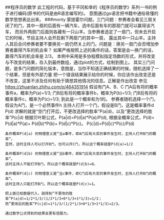 ##程序员的数学
    此工程的代码，基于平冈和幸的《程序员的数学》系列一书的例子进行编码(原书的代码是由R语言编写的)。
    意图通过go语言把书籍中通俗易懂的数学思想表达出来。
###monty
    蒙提霍尔问题。三门问题：参赛者会看见三扇关闭了的门，其中一扇的后面有一辆汽车，选中后面有车的那扇门就可以赢得该汽车，
    而另外两扇门后面则各藏有一只山羊。当参赛者选定了一扇门，但未去开启它的时候，节目主持人会开启剩下两扇门的其中一扇，
    露出其中一只山羊。主持人其后会问参赛者要不要换另一扇仍然关上的门。问题是：换另一扇门会否增加参赛者赢得汽车的机会率？
    如果严格按照上述的条件的话，答案是会—换门的话，赢得汽车的机会率是 2/3。
    本例中采用是多协程模拟指定场数的形式，并将改变与不改变的结果，存入到最终数组，通过plot的方式，绘制到图上。
    其实三门问题，是多门问题的简化版本，意图是，当你不知道正确结果的时候，随机选择了一个结果，但是有外部力量
    把一个错误结果展示给你的时候，你应该作出改变还是不改变，这里不涉及任何有助于猜想其他情况的信息。正解是作出改变
    参见 https://zhuanlan.zhihu.com/p/464351914
    假设有门A、B、C
    门A后有将的概率事件a，概率为P(a)=1/3;
    门B后有将的概率事件b，概率为P(b)=1/3;
    门B后有将的概率事件c，概率为P(c)=1/3;
    到此是一个概率和为1的。
    参赛者随机选择一个门，假设为A门，是一个必然事件h
    主持人打开一个门，假设是B门，这是概率事件d P(d)
    求解的就是“空门打开后，不更改选择的胜率”P(a|d)，以及“更改选择的胜率”P(c|d)
    根据贝叶斯公式，P(a|d)=P(d|a)*P(a)/P(d),
    根据全概率公式，P(d)= P(d|a)*P(a)+ P(d|b)*P(b)+ P(d|c)*P(c)。
    P(c|d)=P(d|c)*P(c)/P(d)    

    条件概率P(d|a) 的物理意义是“当a事件，即A门后有大奖的事件发生时，主持人打开B门的概率“。 
    显然，这时主持人可以打开B门，也可以开C门，所以这个概率就是P(d|a)=1/2
    
    条件概率P(d|b) 的物理意义是“当b事件，即B门后有大奖的事件发生时，主持人打开B门的概率“。 
    这时主持人不能打开B门，所以这个概率就是P(d|b)=0。
    
    条件概率P(d|c) 的物理意义是“当c事件，即C门后有大奖的事件发生时，主持人打开B门的概率“。 
    这时主持人只能打开B门，所以这个概率就是P(d|c)=1。

    把上面已知数据代入，就得到“不更改的胜率“P(a|d)=1/2*1/3/(1/2*1/3+0*1/3+1*1/3)=1/3；
    而”更改后的胜率“P(c|d)=1*1/3/(1/2*1/3+0*1/3+1*1/3)=2/3。

    通过数学公式得到的结果会更有信服力。